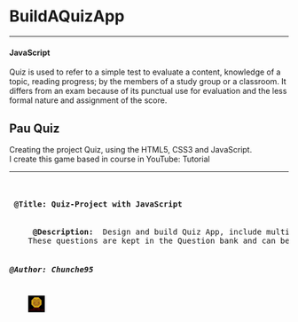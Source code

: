 # BuildAQuizApp
<hr>
<p>
	<h4>JavaScript</h4>
	<p>
		Quiz is used to refer to a simple test to evaluate a content, 
		knowledge of a topic, reading progress; by the members of a study group or a classroom. 
		It differs from an exam because of its punctual use for evaluation and the less formal 
		nature and assignment of the score.
	</p>
	<h2> Pau Quiz</h2>
	Creating the project Quiz, using the HTML5, CSS3 and JavaScript. <br>
	I create this game based in course in YouTube: <a hraf="https://www.youtube.com/watch?v=BOQLbu_Crc0&list=PLDlWc9AfQBfZIkdVaOQXi1tizJeNJipEx&index=6"
	target="_blank">Tutorial</a>
</p>
<hr>
<pre>
	<h4> @Title: Quiz-Project with JavaScript </h4>
	<strong> @Description: </strong> Design and build Quiz App, include multiple choice, true or false and drag and drop images and text. 
	These questions are kept in the Question bank and can be re-used in different quizzes. 
	<h5>@Author: Chunche95</h5>
	<img width="30" height="30"  src="logo.jpg"
</pre>
